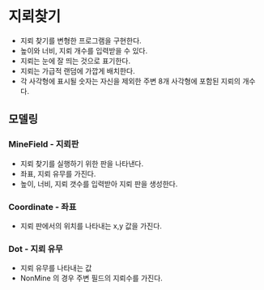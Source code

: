 # 지뢰찾기
- 지뢰 찾기를 변형한 프로그램을 구현한다.
- 높이와 너비, 지뢰 개수를 입력받을 수 있다.
- 지뢰는 눈에 잘 띄는 것으로 표기한다.
- 지뢰는 가급적 랜덤에 가깝게 배치한다.
- 각 사각형에 표시될 숫자는 자신을 제외한 주변 8개 사각형에 포함된 지뢰의 개수다.

## 모델링

### MineField - 지뢰판
- 지뢰 찾기를 실행하기 위한 판을 나타낸다. 
- 좌표, 지뢰 유무를 가진다. 
- 높이, 너비, 지뢰 갯수를 입력받아 지뢰 판을 생성한다.

### Coordinate - 좌표 
- 지뢰 판에서의 위치를 나타내는 x,y 값을 가진다. 

### Dot - 지뢰 유무
- 지뢰 유무를 나타내는 값
- NonMine 의 경우 주변 필드의 지뢰수를 가진다.



